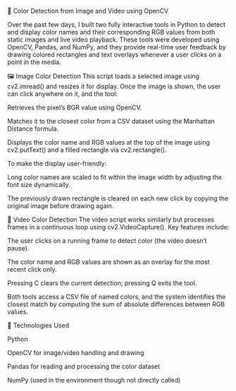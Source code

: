 🎨 Color Detection from Image and Video using OpenCV

Over the past few days, I built two fully interactive tools in Python to detect and display color names and their corresponding RGB values from both static images and live video playback. These tools were developed using OpenCV, Pandas, and NumPy, and they provide real-time user feedback by drawing colored rectangles and text overlays whenever a user clicks on a point in the media.

🖼️ Image Color Detection
This script loads a selected image using cv2.imread() and resizes it for display. Once the image is shown, the user can click anywhere on it, and the tool:

Retrieves the pixel’s BGR value using OpenCV.

Matches it to the closest color from a CSV dataset using the Manhattan Distance formula.

Displays the color name and RGB values at the top of the image using cv2.putText() and a filled rectangle via cv2.rectangle().

To make the display user-friendly:

Long color names are scaled to fit within the image width by adjusting the font size dynamically.

The previously drawn rectangle is cleared on each new click by copying the original image before drawing again.

🎥 Video Color Detection
The video script works similarly but processes frames in a continuous loop using cv2.VideoCapture(). Key features include:

The user clicks on a running frame to detect color (the video doesn’t pause).

The color name and RGB values are shown as an overlay for the most recent click only.

Pressing C clears the current detection; pressing Q exits the tool.

Both tools access a CSV file of named colors, and the system identifies the closest match by computing the sum of absolute differences between RGB values.

📌 Technologies Used

Python

OpenCV for image/video handling and drawing

Pandas for reading and processing the color dataset

NumPy (used in the environment though not directly called)

